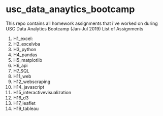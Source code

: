 # usc_data_anaytics_bootcamp
This repo contains all homework assignments that i've worked on during USC Data Analytics Bootcamp (Jan-Jul 2019) 
List of Assignments
1. H1_excel: 
2. H2_excelvba
3. H3_python
4. H4_pandas
5. H5_matplotlib
6. H6_api
7. H7_SQL
8. H11_web
9. H12_webscraping
10. H14_javascript
11. H15_interactivevisualization
12. H16_d3
13. H17_leaflet
14. H19_tableau

